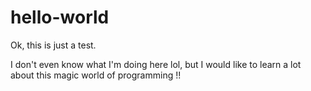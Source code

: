 # hello-world

Ok, this is just a test.

I don't even know what I'm doing here lol, but I would like to learn a lot about this magic world of programming !!
